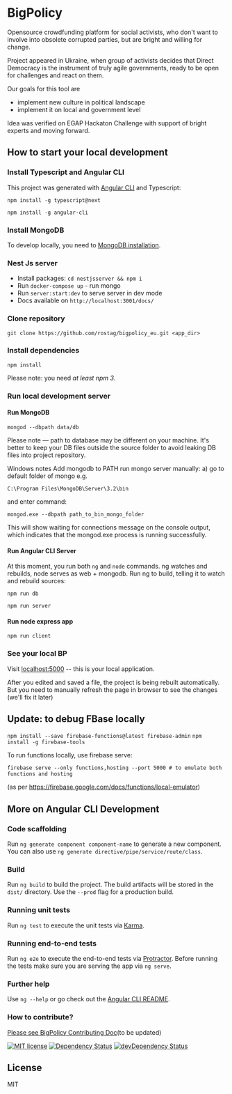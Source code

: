# BigPolicy

Opensource crowdfunding platform for social activists, who don't want to involve into obsolete corrupted parties, but are bright and willing for change.

Project appeared in Ukraine, when group of activists decides that Direct Democracy is the instrument of truly agile governments, ready to be open for challenges and react on them.

Our goals for this tool are

- implement new culture in political landscape
- implement it on local and government level

Idea was verified on EGAP Hackaton Challenge with support of bright experts and moving forward.

## How to start your local development

### Install Typescript and Angular CLI

This project was generated with [Angular CLI](https://github.com/angular/angular-cli) and Typescript:

```npm install -g typescript@next```

```npm install -g angular-cli```

### Install MongoDB

To develop locally, you need to [MongoDB installation](https://docs.mongodb.com/manual/installation/).

### Nest Js server

- Install packages: `cd nestjsserver && npm i`
- Run `docker-compose up` - run mongo
- Run `server:start:dev` to serve server in dev mode
- Docs available on `http://localhost:3001/docs/`

### Clone repository

```git clone https://github.com/rostag/bigpolicy_eu.git <app_dir>```

### Install dependencies

```npm install```

Please note: you need _at least npm 3_.

### Run local development server

#### Run MongoDB

```mongod --dbpath data/db```

Please note — path to database may be different on your machine. It's better to keep your DB files outside the source folder to avoid leaking DB files into project repository.

Windows notes
Add mongodb to PATH
run mongo server manually:
a) go to default folder of mongo e.g.

```C:\Program Files\MongoDB\Server\3.2\bin```

and enter command:

```mongod.exe --dbpath path_to_bin_mongo_folder```

This will show waiting for connections message on the console output, which indicates that the mongod.exe process is running successfully.

#### Run Angular CLI Server

At this moment, you run both `ng` and `node` commands. ng watches and rebuilds, node serves as web + mongodb. Run ng to build, telling it to watch and rebuild sources:

```npm run db```

```npm run server```

#### Run node express app

```npm run client```

### See your local BP

Visit [localhost:5000](http://localhost:5000/) -- this is your local application.

After you edited and saved a file, the project is being rebuilt automatically. But you need to manually refresh the page in browser to see the changes (we'll fix it later)

## Update: to debug FBase locally

```npm install --save firebase-functions@latest firebase-admin```
```npm install -g firebase-tools```

To run functions locally, use firebase serve:

```firebase serve --only functions,hosting --port 5000 # to emulate both functions and hosting```

(as per <https://firebase.google.com/docs/functions/local-emulator>)

## More on Angular CLI Development

### Code scaffolding

Run `ng generate component component-name` to generate a new component. You can also use `ng generate directive/pipe/service/route/class`.

### Build

Run `ng build` to build the project. The build artifacts will be stored in the `dist/` directory. Use the `--prod` flag for a production build.

### Running unit tests

Run `ng test` to execute the unit tests via [Karma](https://karma-runner.github.io).

### Running end-to-end tests

Run `ng e2e` to execute the end-to-end tests via [Protractor](http://www.protractortest.org/).
Before running the tests make sure you are serving the app via `ng serve`.

### Further help

Use `ng --help` or go check out the [Angular CLI README](https://github.com/angular/angular-cli/blob/master/README.md).

### How to contribute?

[Please see BigPolicy Contributing Doc](https://github.com/rostag/bigpolicy_eu/blob/develop/.github/CONTRIBUTING.md)(to be updated)

[![MIT license](http://img.shields.io/badge/license-MIT-brightgreen.svg)](http://opensource.org/licenses/MIT)
[![Dependency Status](https://david-dm.org/rostag/bigpolicy_eu.svg)](https://david-dm.org/rostag/bigpolicy_eu)
[![devDependency Status](https://david-dm.org/rostag/bigpolicy_eu/dev-status.svg)](https://david-dm.org/rostag/bigpolicy_eu#info=devDependencies)

## License

MIT
